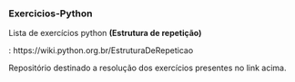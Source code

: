 <h3> Exercicios-Python </h3>
Lista de exercícios python <b>(Estrutura de repetição)</b>

<p><link> : https://wiki.python.org.br/EstruturaDeRepeticao </link>

<p> Repositório destinado a resolução dos exercícios presentes no link acima.
